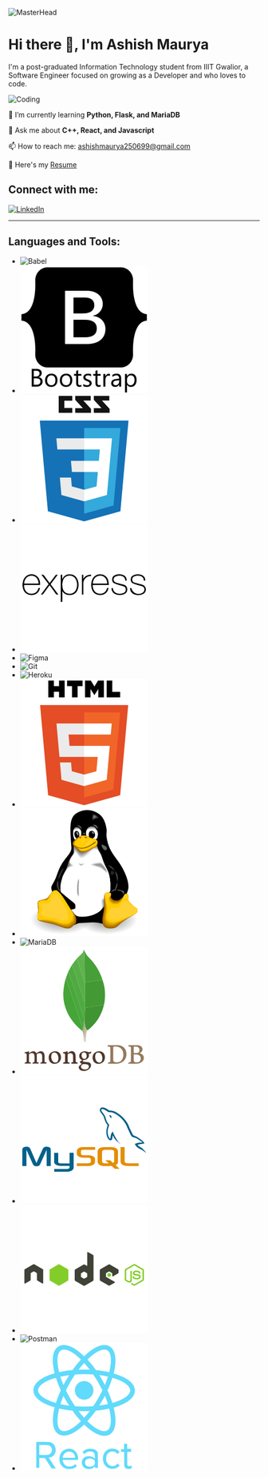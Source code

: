 ![MasterHead](https://user-images.githubusercontent.com/65373279/148280039-301b677b-74e7-49f8-af75-15e7c9253d74.png)

# Hi there 👋, I'm Ashish Maurya

I'm a post-graduated Information Technology student from IIIT Gwalior, a Software Engineer focused on growing as a Developer and who loves to code.

![Coding](https://media.tenor.com/GfSX-u7VGM4AAAAC/coding.gif)

🌱 I’m currently learning **Python, Flask, and MariaDB**

💬 Ask me about **C++, React, and Javascript**

📫 How to reach me: ashishmaurya250699@gmail.com

📄 Here's my [Resume](https://drive.google.com/file/d/1lsep_n1VFq40HptKJ1FGKxL--FfRrDbH/view?usp=drive_link)

## Connect with me:

[![LinkedIn](https://raw.githubusercontent.com/rahuldkjain/github-profile-readme-generator/master/src/images/icons/Social/linked-in-alt.svg)](https://www.linkedin.com/in/ashish2506/)

<hr>

## Languages and Tools:

- ![Babel](https://www.vectorlogo.zone/logos/babeljs/babeljs-icon.svg)
- ![Bootstrap](https://raw.githubusercontent.com/devicons/devicon/master/icons/bootstrap/bootstrap-plain-wordmark.svg)
- ![CSS3](https://raw.githubusercontent.com/devicons/devicon/master/icons/css3/css3-original-wordmark.svg)
- ![Express](https://raw.githubusercontent.com/devicons/devicon/master/icons/express/express-original-wordmark.svg)
- ![Figma](https://www.vectorlogo.zone/logos/figma/figma-icon.svg)
- ![Git](https://www.vectorlogo.zone/logos/git-scm/git-scm-icon.svg)
- ![Heroku](https://www.vectorlogo.zone/logos/heroku/heroku-icon.svg)
- ![HTML5](https://raw.githubusercontent.com/devicons/devicon/master/icons/html5/html5-original-wordmark.svg)
- ![Linux](https://raw.githubusercontent.com/devicons/devicon/master/icons/linux/linux-original.svg)
- ![MariaDB](https://www.vectorlogo.zone/logos/mariadb/mariadb-icon.svg)
- ![MongoDB](https://raw.githubusercontent.com/devicons/devicon/master/icons/mongodb/mongodb-original-wordmark.svg)
- ![MySQL](https://raw.githubusercontent.com/devicons/devicon/master/icons/mysql/mysql-original-wordmark.svg)
- ![Node.js](https://raw.githubusercontent.com/devicons/devicon/master/icons/nodejs/nodejs-original-wordmark.svg)
- ![Postman](https://www.vectorlogo.zone/logos/getpostman/getpostman-icon.svg)
- ![React](https://raw.githubusercontent.com/devicons/devicon/master/icons/react/react-original-wordmark.svg)
